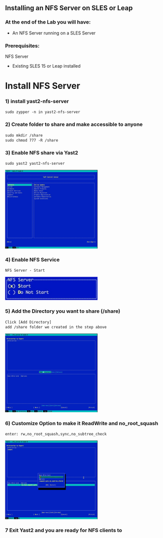 ## Installing an NFS Server on SLES or Leap

### At the end of the Lab you will have:
* An NFS Server running on a SLES Server 


### Prerequisites:

NFS Server
  * Existing SLES 15 or Leap installed
  

# Install NFS Server


### 1) install yast2-nfs-server 
```
sudo zypper -n in yast2-nfs-server

```
### 2) Create folder to share and make accessible to anyone
```
sudo mkdir /share
sudo chmod 777 -R /share

```

### 3) Enable NFS share via Yast2
```
sudo yast2 yast2-nfs-server

```
<img src="../assets/InstallNFS-Server-1-yast.gif" width="300">


### 4) Enable NFS Service
```
NFS Server - Start 

```
<img src="../assets/InstallNFS-Server-2-nfs-start.png" width="300">


### 5) Add the Directory you want to share (/share)
```
Click [Add Directory]
add /share folder we created in the step above 
```

<img src="../assets/InstallNFS-Server-3-add-share.gif" width="300">

### 6) Customize Option to make it ReadWrite and no_root_squash
```
enter: rw,no_root_squash,sync,no_subtree_check 

```

<img src="../assets/InstallNFS-Server-4-Options.gif" width="300">


### 7 Exit Yast2 and you are ready for NFS clients to 


